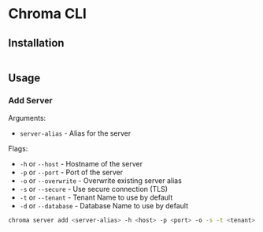# Chroma CLI

## Installation

```bash
```

## Usage

### Add Server

Arguments:

- `server-alias` - Alias for the server

Flags:

- `-h` or `--host` - Hostname of the server
- `-p` or `--port` - Port of the server
- `-o` or `--overwrite` - Overwrite existing server alias
- `-s` or `--secure` - Use secure connection (TLS)
- `-t` or `--tenant` - Tenant Name to use by default
- `-d` or `--database` - Database Name to use by default

```bash
chroma server add <server-alias> -h <host> -p <port> -o -s -t <tenant> -d <database>
```
